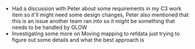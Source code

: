 - Had a discussion with Peter about some requirements in my C3 work item so it'll might need some design changes, Peter also mentioned that this is an issue another team ran into so it might be something that needs to be handled by GLOW
- Investigating some more on Moving mapping to refdata just trying to figure out some details and what the best approach is